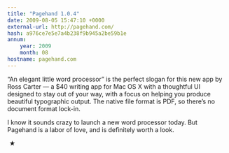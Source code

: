 ```yaml
---
title: "Pagehand 1.0.4"
date: 2009-08-05 15:47:10 +0000
external-url: http://pagehand.com/
hash: a976ce7e5e7a4b238f9b945a2be59b1e
annum:
    year: 2009
    month: 08
hostname: pagehand.com
---
```


“An elegant little word processor” is the perfect slogan for this new app by Ross Carter — a $40 writing app for Mac OS X with a thoughtful UI designed to stay out of your way, with a focus on helping you produce beautiful typographic output. The native file format is PDF, so there’s no document format lock-in.


I know it sounds crazy to launch a new word processor today. But Pagehand is a labor of love, and is definitely worth a look.



 ★ 

